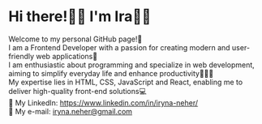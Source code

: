 # Hi there!💙💛 I'm Ira👋🏻 <br>
Welcome to my personal GitHub page!🤗 <br>
I am a Frontend Developer with a passion for creating modern and user-friendly web applications📲<br>
I am enthusiastic about programming and specialize in web development, aiming to simplify everyday life and enhance productivity👩🏻‍💻 <br>
My expertise lies in HTML, CSS, JavaScript and React, enabling me to deliver high-quality front-end solutions💻<br>
🔗 My LinkedIn: https://www.linkedin.com/in/iryna-neher/<br>
📩 My e-mail: iryna.neher@gmail.com<br>
